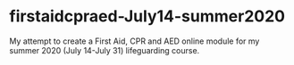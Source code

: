 # firstaidcpraed-July14-summer2020
My attempt to create a First Aid, CPR and AED online module for my summer 2020 (July 14-July 31) lifeguarding course.

